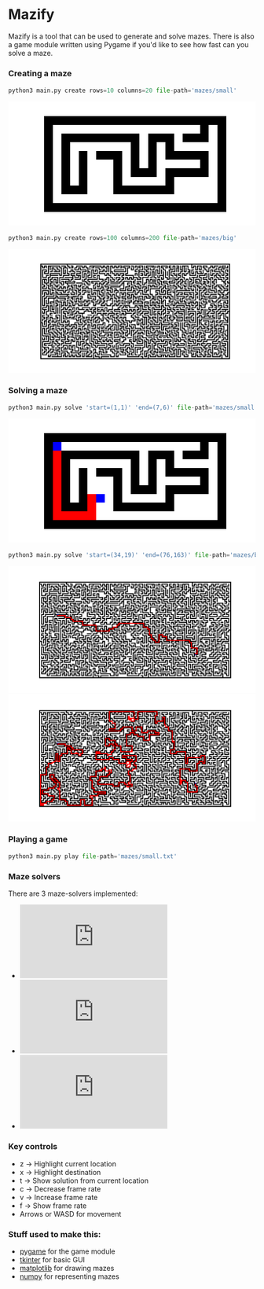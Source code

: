 # Mazify

Mazify is a tool that can be used to generate and solve mazes.
There is also a game module written using Pygame if you'd like to see how fast can you solve a maze.

### Creating a maze
```python
python3 main.py create rows=10 columns=20 file-path='mazes/small'
```
![small maze](https://github.com/AlexandruValeanu/Mazify/blob/master/mazes/small.png)

```python
python3 main.py create rows=100 columns=200 file-path='mazes/big'
```
![big maze](https://github.com/AlexandruValeanu/Mazify/blob/master/mazes/big.png)

### Solving a maze
```python
python3 main.py solve 'start=(1,1)' 'end=(7,6)' file-path='mazes/small.txt'
```
![small maze](https://github.com/AlexandruValeanu/Mazify/blob/master/mazes/small_sol.png)

```python
python3 main.py solve 'start=(34,19)' 'end=(76,163)' file-path='mazes/big.txt'
```
![big maze](https://github.com/AlexandruValeanu/Mazify/blob/master/mazes/big_sol.png)
![big maze dfs](https://github.com/AlexandruValeanu/Mazify/blob/master/mazes/big_sol_dfs.png)

### Playing a game
```python
python3 main.py play file-path='mazes/small.txt'
```

### Maze solvers
There are 3 maze-solvers implemented:
* ![Depth-first search maze-solver](https://github.com/AlexandruValeanu/Mazify/blob/master/solvers/dfs_solver.py)
* ![Breadth-first search maze-solver](https://github.com/AlexandruValeanu/Mazify/blob/master/solvers/bfs_solver.py)
* ![A* graph-search maze-solver](https://github.com/AlexandruValeanu/Mazify/blob/master/solvers/astar_solver.py)

###  Key controls
* z  -> Highlight current location
* x  -> Highlight destination
* t  -> Show solution from current location
* c  -> Decrease frame rate
* v  -> Increase frame rate
* f  -> Show frame rate
* Arrows or WASD for movement

### Stuff used to make this:
* [pygame](https://www.pygame.org/news) for the game module
* [tkinter](https://wiki.python.org/moin/TkInter) for basic GUI
* [matplotlib](https://matplotlib.org/) for drawing mazes
* [numpy](http://www.numpy.org/) for representing mazes
